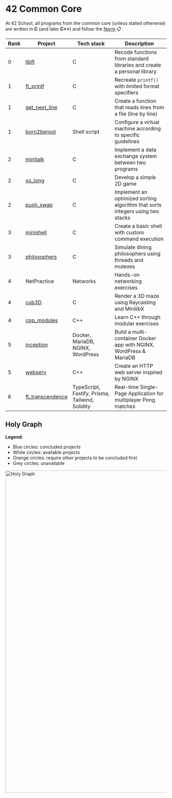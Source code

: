 # 42 Common Core
At 42 School, all programs from the common core (unless stated otherwise) are written in **C** (and later **C++**) and follow the [Norm](https://github.com/42School/norminette/blob/master/pdf/en.norm.pdf) 📋.

| Rank | Project | Tech stack | Description |
|---|----------|----|--------------|
| 0 | [libft](https://github.com/damachad/42_libft) | C |Recode functions from standard libraries and create a personal library |
| 1 | [ft_printf](https://github.com/damachad/42_ft_printf) | C | Recreate `printf()` with limited format specifiers |
| 1 | [get_next_line](https://github.com/damachad/42_get_next_line) | C | Create a function that reads lines from a file (line by line) |
| 1 | [born2beroot](https://github.com/damachad/42_Born2beRoot) | Shell script | Configure a virtual machine according to specific guidelines |
| 2 |  [minitalk](https://github.com/damachad/42_minitalk) | C | Implement a data exchange system between two programs |
| 2 | [so_long](https://github.com/damachad/42_so_long) | C | Develop a simple 2D game |
| 2 |  [push_swap](https://github.com/damachad/42_push_swap) | C | Implement an optimized sorting algorithm that sorts integers using two stacks |
| 3 |  [minishell](https://github.com/damachad/42_minishell) | C | Create a basic shell with custom command execution |
| 3 |  [philosophers](https://github.com/damachad/42_philosophers) | C | Simulate dining philosophers using threads and mutexes |
| 4 | NetPractice | Networks | Hands-on networking exercises |
| 4 | [cub3D](https://github.com/damachad/42_cub3d) | C | Render a 3D maze using Raycasting and MinilibX |
| 4 | [cpp_modules](https://github.com/damachad/42_cpp_modules) | C++ | Learn C++ through modular exercises |
| 5 |  [inception](https://github.com/damachad/42_inception) | Docker, MariaDB, NGINX, WordPress | Build a multi-container Docker app with NGINX, WordPress & MariaDB |
| 5 |  [webserv](https://github.com/damachad/42_webserv) | C++ | Create an HTTP web server inspired by NGINX |
| 6 | [ft_transcendence](https://github.com/miguelsrmv/42Porto-Transcendence)  | TypeScript, Fastify, Prisma, Tailwind, Solidity | Real-time Single-Page Application for multiplayer Pong matches |

## Holy Graph
**Legend**:   
- Blue circles: concluded projects   
- White circles: available projects   
- Orange circles: require other projects to be concluded first   
- Grey circles: unavailable   

<img width="1569" height="1005" alt="Holy Graph" src="https://github.com/user-attachments/assets/e090fced-0697-4d4a-a0d8-ec12dd374ee6" />
